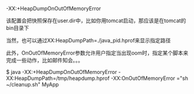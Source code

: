 -XX:+HeapDumpOnOutOfMemoryError

该配置会把快照保存在user.dir中，比如你用tomcat启动，那应该是在tomcat的bin目录下

当然，也可以通过XX:HeapDumpPath=./java_pid.hprof来显示指定路径

 此外，OnOutOfMemoryError参数允许用户指定当出现oom时，指定某个脚本来完成一些动作，比如邮件知会。。。

$ java -XX:+HeapDumpOnOutOfMemoryError -XX:HeapDumpPath=/tmp/heapdump.hprof -XX:OnOutOfMemoryError ="sh ~/cleanup.sh" MyApp